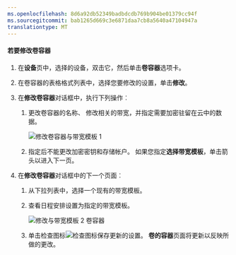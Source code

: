```yaml
---
ms.openlocfilehash: 8d6a92db52349badbdcdb769b904be01379cc94f
ms.sourcegitcommit: bab1265d669c3e6871daa7cb8a5640a47104947a
translationtype: MT
---
```

<properties 
   pageTitle="修改卷容器"
   description="说明如何使用 StorSimple 管理器服务卷容器页面修改卷容器。"
   services="storsimple"
   documentationCenter="NA"
   authors="SharS"
   manager="carolz"
   editor="" />
<tags 
   ms.service="storsimple"
   ms.devlang="NA"
   ms.topic="article"
   ms.tgt_pltfrm="NA"
   ms.workload="TBD"
   ms.date="08/14/2015"
   ms.author="v-sharos" />


#### 若要修改卷容器

1. 在**设备**页中，选择的设备，双击它，然后单击**卷容器**选项卡。

2. 在卷容器的表格格式列表中，选择您要修改的设置，单击**修改**。

3. 在**修改卷容器**对话框中，执行下列操作︰

    1. 更改卷容器的名称、 修改相关的带宽，并指定需要加密驻留在云中的数据。

        ![修改卷容器与带宽模板 1](./media/storsimple-modify-volume-container/HCS_ModifyVCBT1-include.png)

    2. 指定后不能更改加密密钥和存储帐户。 如果您指定**选择带宽模板**，单击箭头以进入下一页。

4. 在**修改卷容器**对话框中的下一个页面︰

    1. 从下拉列表中，选择一个现有的带宽模板。

    2. 查看日程安排设置为指定的带宽模板。

        ![修改与带宽模板 2 卷容器](./media/storsimple-modify-volume-container/HCS_ModifyVCBT2-include.png)

    3. 单击检查图标![检查图标](./media/storsimple-modify-volume-container/HCS_CheckIcon-include.png)保存更新的设置。 **卷的容器**页面将更新以反映所做的更改。

 



